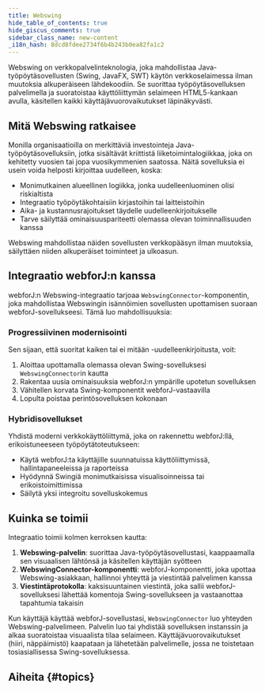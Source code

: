```yaml
---
title: Webswing
hide_table_of_contents: true
hide_giscus_comments: true
sidebar_class_name: new-content
_i18n_hash: 8dcd8fdee2734f6b4b243b0ea82fa1c2
---
```

<Head>
  <style>{`
  .container {
    max-width: 65em !important;
  }
  `}</style>
</Head>

Webswing on verkkopalvelinteknologia, joka mahdollistaa Java-työpöytäsovellusten (Swing, JavaFX, SWT) käytön verkkoselaimessa ilman muutoksia alkuperäiseen lähdekoodiin. Se suorittaa työpöytäsovelluksen palvelimella ja suoratoistaa käyttöliittymän selaimeen HTML5-kankaan avulla, käsitellen kaikki käyttäjävuorovaikutukset läpinäkyvästi.

## Mitä Webswing ratkaisee

Monilla organisaatioilla on merkittäviä investointeja Java-työpöytäsovelluksiin, jotka sisältävät kriittistä liiketoimintalogiikkaa, joka on kehitetty vuosien tai jopa vuosikymmenien saatossa. Näitä sovelluksia ei usein voida helposti kirjoittaa uudelleen, koska:

- Monimutkainen alueellinen logiikka, jonka uudelleenluominen olisi riskialtista
- Integraatio työpöytäkohtaisiin kirjastoihin tai laitteistoihin
- Aika- ja kustannusrajoitukset täydelle uudelleenkirjoitukselle
- Tarve säilyttää ominaisuuspariteetti olemassa olevan toiminnallisuuden kanssa

Webswing mahdollistaa näiden sovellusten verkkopääsyn ilman muutoksia, säilyttäen niiden alkuperäiset toiminteet ja ulkoasun.

## Integraatio webforJ:n kanssa

webforJ:n Webswing-integraatio tarjoaa `WebswingConnector`-komponentin, joka mahdollistaa Webswingin isännöimien sovellusten upottamisen suoraan webforJ-sovellukseesi. Tämä luo mahdollisuuksia:

### Progressiivinen modernisointi

Sen sijaan, että suoritat kaiken tai ei mitään -uudelleenkirjoitusta, voit:

1. Aloittaa upottamalla olemassa olevan Swing-sovelluksesi `WebswingConnector`in kautta
2. Rakentaa uusia ominaisuuksia webforJ:n ympärille upotetun sovelluksen
3. Vähitellen korvata Swing-komponentit webforJ-vastaavilla
4. Lopulta poistaa perintösovelluksen kokonaan

### Hybridisovellukset

Yhdistä moderni verkkokäyttöliittymä, joka on rakennettu webforJ:llä, erikoistuneeseen työpöytätoteutukseen:

- Käytä webforJ:ta käyttäjille suunnatuissa käyttöliittymissä, hallintapaneeleissa ja raporteissa
- Hyödynnä Swingiä monimutkaisissa visualisoinneissa tai erikoistoimittimissa
- Säilytä yksi integroitu sovelluskokemus

## Kuinka se toimii

Integraatio toimii kolmen kerroksen kautta:

1. **Webswing-palvelin**: suorittaa Java-työpöytäsovellustasi, kaappaamalla sen visuaalisen lähtönsä ja käsitellen käyttäjän syötteen
2. **WebswingConnector-komponentti**: webforJ-komponentti, joka upottaa Webswing-asiakkaan, hallinnoi yhteyttä ja viestintää palvelimen kanssa
3. **Viestintäprotokolla**: kaksisuuntainen viestintä, joka sallii webforJ-sovelluksesi lähettää komentoja Swing-sovellukseen ja vastaanottaa tapahtumia takaisin

Kun käyttäjä käyttää webforJ-sovellustasi, `WebswingConnector` luo yhteyden Webswing-palvelimeen. Palvelin luo tai yhdistää sovelluksen instanssin ja alkaa suoratoistaa visuaalista tilaa selaimeen. Käyttäjävuorovaikutukset (hiiri, näppäimistö) kaapataan ja lähetetään palvelimelle, jossa ne toistetaan tosiasiallisessa Swing-sovelluksessa.

## Aiheita {#topics}

<DocCardList className="topics-section" />
